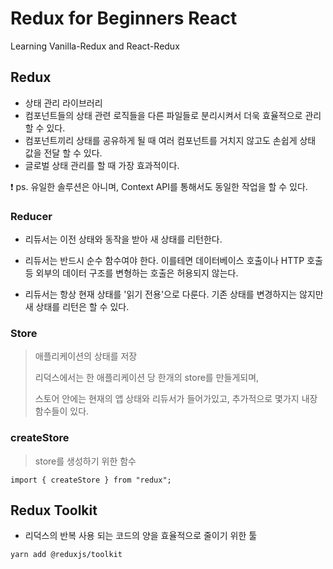# Redux for Beginners React

Learning Vanilla-Redux and React-Redux

## Redux

-   상태 관리 라이브러리
-   컴포넌트들의 상태 관련 로직들을 다른 파일들로 분리시켜서 더욱 효율적으로 관리 할 수 있다.
-   컴포넌트끼리 상태를 공유하게 될 때 여러 컴포넌트를 거치지 않고도 손쉽게 상태 값을 전달 할 수 있다.
-   글로벌 상태 관리를 할 때 가장 효과적이다.

:exclamation: ps. 유일한 솔루션은 아니며, Context API를 통해서도 동일한 작업을 할 수 있다.

### Reducer

-   리듀서는 이전 상태와 동작을 받아 새 상태를 리턴한다.

-   리듀서는 반드시 순수 함수여야 한다. 이를테면 데이터베이스 호출이나 HTTP 호출 등 외부의 데이터 구조를 변형하는 호출은 허용되지 않는다.

-   리듀서는 항상 현재 상태를 '읽기 전용'으로 다룬다. 기존 상태를 변경하지는 않지만 새 상태를 리턴은 할 수 있다.

### Store

> 애플리케이션의 상태를 저장
>
> 리덕스에서는 한 애플리케이션 당 한개의 store를 만들게되며,
>
> 스토어 안에는 현재의 앱 상태와 리듀서가 들어가있고, 추가적으로 몇가지 내장 함수들이 있다.

### createStore

> store를 생성하기 위한 함수

```
import { createStore } from "redux";
```

## Redux Toolkit

-   리덕스의 반복 사용 되는 코드의 양을 효율적으로 줄이기 위한 툴

```
yarn add @reduxjs/toolkit
```
